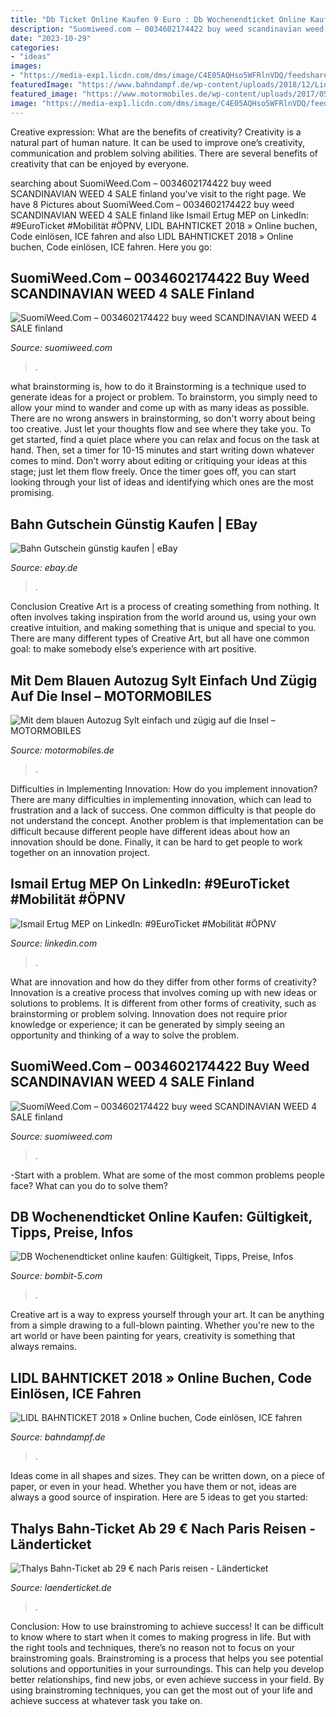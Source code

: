 ```yaml
---
title: "Db Ticket Online Kaufen 9 Euro : Db Wochenendticket Online Kaufen: Gültigkeit, Tipps, Preise, Infos"
description: "Suomiweed.com – 0034602174422 buy weed scandinavian weed 4 sale finland"
date: "2023-10-29"
categories:
- "ideas"
images:
- "https://media-exp1.licdn.com/dms/image/C4E05AQHso5WFRlnVDQ/feedshare-thumbnail_720_1280/0/1653326348092?e=2147483647&amp;v=beta&amp;t=Mv_3lXTMLrnhCTqsYGjaBv57rbJYxMzop_BBoMg3wt0"
featuredImage: "https://www.bahndampf.de/wp-content/uploads/2018/12/Lidl-Bahnticket.jpg?x79572"
featured_image: "https://www.motormobiles.de/wp-content/uploads/2017/05/syltautozug20170601.jpg"
image: "https://media-exp1.licdn.com/dms/image/C4E05AQHso5WFRlnVDQ/feedshare-thumbnail_720_1280/0/1653326348092?e=2147483647&amp;v=beta&amp;t=Mv_3lXTMLrnhCTqsYGjaBv57rbJYxMzop_BBoMg3wt0"
---
```



Creative expression: What are the benefits of creativity?
Creativity is a natural part of human nature. It can be used to improve one’s creativity, communication and problem solving abilities. There are several benefits of creativity that can be enjoyed by everyone.

	

		
searching about SuomiWeed.Com – 0034602174422 buy weed SCANDINAVIAN WEED 4 SALE finland you've visit to the right page. We have 8 Pictures about SuomiWeed.Com – 0034602174422 buy weed SCANDINAVIAN WEED 4 SALE finland like Ismail Ertug MEP on LinkedIn: #9EuroTicket #Mobilität #ÖPNV, LIDL BAHNTICKET 2018 » Online buchen, Code einlösen, ICE fahren and also LIDL BAHNTICKET 2018 » Online buchen, Code einlösen, ICE fahren. Here you go:
		
    
## SuomiWeed.Com – 0034602174422 Buy Weed SCANDINAVIAN WEED 4 SALE Finland

<img loading=lazy src="https://suomiweed.com/wp-content/uploads/2021/03/SNOOP-DOG-1200x675.jpg" onerror="this.onerror=null;this.src='https://tse2.mm.bing.net/th?id=OIP.1p061upPWng1vqpdplHUoAHaEK&amp;pid=15.1';" alt="SuomiWeed.Com – 0034602174422 buy weed SCANDINAVIAN WEED 4 SALE finland">

_Source: suomiweed.com_

>. 

	

what brainstorming is, how to do it
Brainstorming is a technique used to generate ideas for a project or problem. To brainstorm, you simply need to allow your mind to wander and come up with as many ideas as possible. There are no wrong answers in brainstorming, so don't worry about being too creative. Just let your thoughts flow and see where they take you.
To get started, find a quiet place where you can relax and focus on the task at hand. Then, set a timer for 10-15 minutes and start writing down whatever comes to mind. Don't worry about editing or critiquing your ideas at this stage; just let them flow freely. Once the timer goes off, you can start looking through your list of ideas and identifying which ones are the most promising.

    
## Bahn Gutschein Günstig Kaufen | EBay

<img loading=lazy src="https://i.ebayimg.com/thumbs/images/g/8DUAAOSw9eZg9UWM/s-l300.jpg" onerror="this.onerror=null;this.src='https://tse3.mm.bing.net/th?id=OIP.b2tIY8x4LfaIriZbllBYywAAAA&amp;pid=15.1';" alt="Bahn Gutschein günstig kaufen | eBay">

_Source: ebay.de_

>. 

	

Conclusion
Creative Art is a process of creating something from nothing. It often involves taking inspiration from the world around us, using your own creative intuition, and making something that is unique and special to you. There are many different types of Creative Art, but all have one common goal: to make somebody else’s experience with art positive.

    
## Mit Dem Blauen Autozug Sylt Einfach Und Zügig Auf Die Insel – MOTORMOBILES

<img loading=lazy src="https://www.motormobiles.de/wp-content/uploads/2017/05/syltautozug20170601.jpg" onerror="this.onerror=null;this.src='https://tse2.mm.bing.net/th?id=OIP.e8F44S810_HHZPN7dMjASAHaEv&amp;pid=15.1';" alt="Mit dem blauen Autozug Sylt einfach und zügig auf die Insel – MOTORMOBILES">

_Source: motormobiles.de_

>. 

	

Difficulties in Implementing Innovation: How do you implement innovation?
There are many difficulties in implementing innovation, which can lead to frustration and a lack of success. One common difficulty is that people do not understand the concept. Another problem is that implementation can be difficult because different people have different ideas about how an innovation should be done. Finally, it can be hard to get people to work together on an innovation project.

    
## Ismail Ertug MEP On LinkedIn: #9EuroTicket #Mobilität #ÖPNV

<img loading=lazy src="https://media-exp1.licdn.com/dms/image/C4E05AQHso5WFRlnVDQ/feedshare-thumbnail_720_1280/0/1653326348092?e=2147483647&amp;v=beta&amp;t=Mv_3lXTMLrnhCTqsYGjaBv57rbJYxMzop_BBoMg3wt0" onerror="this.onerror=null;this.src='https://tse2.mm.bing.net/th?id=OIP.SwWBOouUx4dSRzLdklf1dgHaEK&amp;pid=15.1';" alt="Ismail Ertug MEP on LinkedIn: #9EuroTicket #Mobilität #ÖPNV">

_Source: linkedin.com_

>. 

	

What are innovation and how do they differ from other forms of creativity?
Innovation is a creative process that involves coming up with new ideas or solutions to problems. It is different from other forms of creativity, such as brainstorming or problem solving. Innovation does not require prior knowledge or experience; it can be generated by simply seeing an opportunity and thinking of a way to solve the problem.

    
## SuomiWeed.Com – 0034602174422 Buy Weed SCANDINAVIAN WEED 4 SALE Finland

<img loading=lazy src="https://suomiweed.com/wp-content/uploads/2021/02/sdadas-768x695.png" onerror="this.onerror=null;this.src='https://tse2.mm.bing.net/th?id=OIP.NUX2hmG0Tg_MaGE9_sIZqwHaGs&amp;pid=15.1';" alt="SuomiWeed.Com – 0034602174422 buy weed SCANDINAVIAN WEED 4 SALE finland">

_Source: suomiweed.com_

>. 

	

-Start with a problem. What are some of the most common problems people face? What can you do to solve them? 

    
## DB Wochenendticket Online Kaufen: Gültigkeit, Tipps, Preise, Infos

<img loading=lazy src="https://i.pinimg.com/originals/f5/b2/6e/f5b26e7650214e3b50b2cb07ea63b9ba.jpg" onerror="this.onerror=null;this.src='https://tse3.mm.bing.net/th?id=OIP.PgBJEasdw_0kMFvIgE49hAHaE8&amp;pid=15.1';" alt="DB Wochenendticket online kaufen: Gültigkeit, Tipps, Preise, Infos">

_Source: bombit-5.com_

>. 

	

Creative art is a way to express yourself through your art. It can be anything from a simple drawing to a full-blown painting. Whether you're new to the art world or have been painting for years, creativity is something that always remains.

    
## LIDL BAHNTICKET 2018 » Online Buchen, Code Einlösen, ICE Fahren

<img loading=lazy src="https://www.bahndampf.de/wp-content/uploads/2018/12/Lidl-Bahnticket.jpg?x79572" onerror="this.onerror=null;this.src='https://tse1.mm.bing.net/th?id=OIP._rBo5Ka0c_Zabsg-1UmnPgHaEc&amp;pid=15.1';" alt="LIDL BAHNTICKET 2018 » Online buchen, Code einlösen, ICE fahren">

_Source: bahndampf.de_

>. 

	

Ideas come in all shapes and sizes. They can be written down, on a piece of paper, or even in your head. Whether you have them or not, ideas are always a good source of inspiration. Here are 5 ideas to get you started: 

    
## Thalys Bahn-Ticket Ab 29 € Nach Paris Reisen - Länderticket

<img loading=lazy src="https://laenderticket.de/wp-content/uploads/thalys-paris-angebot-400x189.png" onerror="this.onerror=null;this.src='https://tse4.mm.bing.net/th?id=OIP.tWE6PZ6plN77GeQQqMs0-AAAAA&amp;pid=15.1';" alt="Thalys Bahn-Ticket ab 29 € nach Paris reisen - Länderticket">

_Source: laenderticket.de_

>. 

	

Conclusion: How to use brainstroming to achieve success!
It can be difficult to know where to start when it comes to making progress in life. But with the right tools and techniques, there’s no reason not to focus on your brainstroming goals. Brainstroming is a process that helps you see potential solutions and opportunities in your surroundings. This can help you develop better relationships, find new jobs, or even achieve success in your field. By using brainstroming techniques, you can get the most out of your life and achieve success at whatever task you take on.

